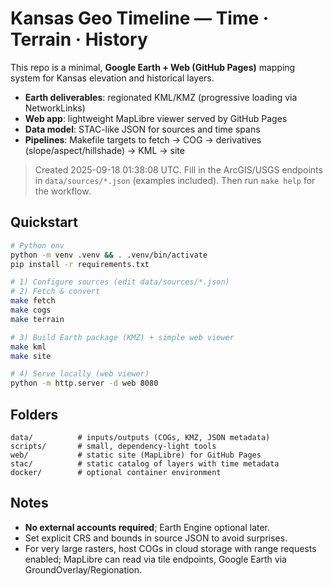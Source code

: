 # Kansas Geo Timeline — Time · Terrain · History

This repo is a minimal, **Google Earth + Web (GitHub Pages)** mapping system for Kansas elevation and historical layers.

- **Earth deliverables**: regionated KML/KMZ (progressive loading via NetworkLinks)
- **Web app**: lightweight MapLibre viewer served by GitHub Pages
- **Data model**: STAC-like JSON for sources and time spans
- **Pipelines**: Makefile targets to fetch → COG → derivatives (slope/aspect/hillshade) → KML → site

> Created 2025-09-18 01:38:08 UTC. Fill in the ArcGIS/USGS endpoints in `data/sources/*.json` (examples included).
> Then run `make help` for the workflow.

## Quickstart

```bash
# Python env
python -m venv .venv && . .venv/bin/activate
pip install -r requirements.txt

# 1) Configure sources (edit data/sources/*.json)
# 2) Fetch & convert
make fetch
make cogs
make terrain

# 3) Build Earth package (KMZ) + simple web viewer
make kml
make site

# 4) Serve locally (web viewer)
python -m http.server -d web 8080
```

## Folders

```
data/          # inputs/outputs (COGs, KMZ, JSON metadata)
scripts/       # small, dependency-light tools
web/           # static site (MapLibre) for GitHub Pages
stac/          # static catalog of layers with time metadata
docker/        # optional container environment
```

## Notes

- **No external accounts required**; Earth Engine optional later.
- Set explicit CRS and bounds in source JSON to avoid surprises.
- For very large rasters, host COGs in cloud storage with range requests enabled; MapLibre can read via tile endpoints, Google Earth via GroundOverlay/Regionation.
